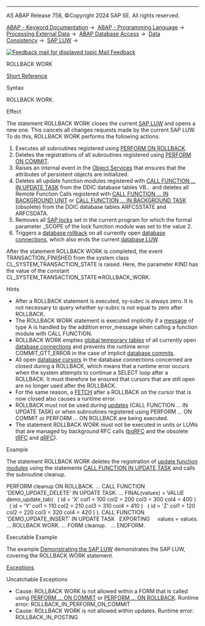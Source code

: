   

* * *

AS ABAP Release 758, ©Copyright 2024 SAP SE. All rights reserved.

[ABAP - Keyword Documentation](https://help.sap.com/doc/abapdocu_758_index_htm/7.58/en-US/abenabap.htm) →  [ABAP - Programming Language](https://help.sap.com/doc/abapdocu_758_index_htm/7.58/en-US/abenabap_reference.htm) →  [Processing External Data](https://help.sap.com/doc/abapdocu_758_index_htm/7.58/en-US/abenabap_language_external_data.htm) →  [ABAP Database Access](https://help.sap.com/doc/abapdocu_758_index_htm/7.58/en-US/abendb_access.htm) →  [Data Consistency](https://help.sap.com/doc/abapdocu_758_index_htm/7.58/en-US/abendata_consistency.htm) →  [SAP LUW](https://help.sap.com/doc/abapdocu_758_index_htm/7.58/en-US/abensap_luw.htm) → 

 [![](Mail.gif?object=Mail.gif "Feedback mail for displayed topic") Mail Feedback](mailto:f1_help@sap.com?subject=Feedback%20on%20ABAP%20Documentation&body=Document:%20ROLLBACK%20WORK%2C%20ABAPROLLBACK%2C%20758%0D%0A%0D%0AError:%0D%0A%0D%0A%0D%0A%0D%0ASuggestion%20for%20improvement:)

ROLLBACK WORK

[Short Reference](https://help.sap.com/doc/abapdocu_758_index_htm/7.58/en-US/abaprollback_shortref.htm)

Syntax

ROLLBACK WORK.

Effect

The statement ROLLBACK WORK closes the current [SAP LUW](https://help.sap.com/doc/abapdocu_758_index_htm/7.58/en-US/abensap_luw_glosry.htm "Glossary Entry") and opens a new one. This cancels all changes requests made by the current SAP LUW. To do this, ROLLBACK WORK performs the following actions:

1.  Executes all subroutines registered using [PERFORM ON ROLLBACK](https://help.sap.com/doc/abapdocu_758_index_htm/7.58/en-US/abapperform_on_commit.htm).
2.  Deletes the registrations of all subroutines registered using [PERFORM ON COMMIT](https://help.sap.com/doc/abapdocu_758_index_htm/7.58/en-US/abapperform_on_commit.htm).
3.  Raises an internal event in the [Object Services](https://help.sap.com/doc/abapdocu_758_index_htm/7.58/en-US/abenobject_services_glosry.htm "Glossary Entry") that ensures that the attributes of persistent objects are initialized.
4.  Deletes all update function modules registered with [CALL FUNCTION ... IN UPDATE TASK](https://help.sap.com/doc/abapdocu_758_index_htm/7.58/en-US/abapcall_function_update.htm) from the DDIC database tables VB... and deletes all Remote Function Calls registered with [CALL FUNCTION ... IN BACKGROUND UNIT](https://help.sap.com/doc/abapdocu_758_index_htm/7.58/en-US/abapcall_function_background_unit.htm) or [CALL FUNCTION ... IN BACKGROUND TASK](https://help.sap.com/doc/abapdocu_758_index_htm/7.58/en-US/abapcall_function_background_task.htm) (obsolete) from the DDIC database tables ARFCSSTATE and ARFCSDATA.
5.  Removes all [SAP locks](https://help.sap.com/doc/abapdocu_758_index_htm/7.58/en-US/abensap_lock_glosry.htm "Glossary Entry") set in the current program for which the formal parameter \_SCOPE of the lock function module was set to the value 2.
6.  Triggers a [database rollback](https://help.sap.com/doc/abapdocu_758_index_htm/7.58/en-US/abendatabase_rollback_glosry.htm "Glossary Entry") on all currently open [database connections](https://help.sap.com/doc/abapdocu_758_index_htm/7.58/en-US/abendatabase_connection_glosry.htm "Glossary Entry"), which also ends the current [database LUW](https://help.sap.com/doc/abapdocu_758_index_htm/7.58/en-US/abendatabase_luw_glosry.htm "Glossary Entry").

After the statement ROLLBACK WORK is completed, the event TRANSACTION\_FINISHED from the system class CL\_SYSTEM\_TRANSACTION\_STATE is raised. Here, the parameter KIND has the value of the constant CL\_SYSTEM\_TRANSACTION\_STATE=>ROLLBACK\_WORK.

Hints

-   After a ROLLBACK statement is executed, sy-subrc is always zero. It is not necessary to query whether sy-subrc is not equal to zero after ROLLBACK.
-   The ROLLBACK WORK statement is executed implicitly if a [message](https://help.sap.com/doc/abapdocu_758_index_htm/7.58/en-US/abenmessage_glosry.htm "Glossary Entry") of type A is handled by the addition error\_message when calling a function module with CALL FUNCTION.
-   ROLLBACK WORK empties [global temporary tables](https://help.sap.com/doc/abapdocu_758_index_htm/7.58/en-US/abenddic_database_tables_gtt.htm) of all currently open [database connections](https://help.sap.com/doc/abapdocu_758_index_htm/7.58/en-US/abendatabase_connection_glosry.htm "Glossary Entry") and prevents the runtime error COMMIT\_GTT\_ERROR in the case of implicit [database commits](https://help.sap.com/doc/abapdocu_758_index_htm/7.58/en-US/abendb_commit.htm).
-   All open [database cursors](https://help.sap.com/doc/abapdocu_758_index_htm/7.58/en-US/abendatabase_cursor_glosry.htm "Glossary Entry") in the database connections concerned are closed during a ROLLBACK, which means that a runtime error occurs when the system attempts to continue a SELECT loop after a ROLLBACK. It must therefore be ensured that cursors that are still open are no longer used after the ROLLBACK.
-   For the same reason, a [FETCH](https://help.sap.com/doc/abapdocu_758_index_htm/7.58/en-US/abapfetch.htm) after a ROLLBACK on the cursor that is now closed also causes a runtime error.
-   ROLLBACK must not be used during [updates](https://help.sap.com/doc/abapdocu_758_index_htm/7.58/en-US/abenupdate_glosry.htm "Glossary Entry") (CALL FUNCTION ... IN UPDATE TASK) or when subroutines registered using PERFORM ... ON COMMIT or PERFORM ... ON ROLLBACK are being executed.
-   The statement ROLLBACK WORK must not be executed in units or LUWs that are managed by background RFC calls ([bgRFC](https://help.sap.com/doc/abapdocu_758_index_htm/7.58/en-US/abenbgrfc_glosry.htm "Glossary Entry") and the obsolete [tRFC](https://help.sap.com/doc/abapdocu_758_index_htm/7.58/en-US/abentrfc_2_glosry.htm "Glossary Entry") and [qRFC](https://help.sap.com/doc/abapdocu_758_index_htm/7.58/en-US/abenqrfc_glosry.htm "Glossary Entry")).

Example

The statement ROLLBACK WORK deletes the registration of [update function modules](https://help.sap.com/doc/abapdocu_758_index_htm/7.58/en-US/abenupdate_function_module_glosry.htm "Glossary Entry") using the statements [CALL FUNCTION IN UPDATE TASK](https://help.sap.com/doc/abapdocu_758_index_htm/7.58/en-US/abapcall_function_update.htm) and calls the subroutine cleanup.

PERFORM cleanup ON ROLLBACK.
...
CALL FUNCTION 'DEMO\_UPDATE\_DELETE' IN UPDATE TASK.
...
FINAL(values) = VALUE demo\_update\_tab(
  ( id = 'X' col1 = 100 col2 = 200 col3 = 300 col4 = 400 )
  ( id = 'Y' col1 = 110 col2 = 210 col3 = 310 col4 = 410 )
  ( id = 'Z' col1 = 120 col2 = 220 col3 = 320 col4 = 420 ) ).
CALL FUNCTION 'DEMO\_UPDATE\_INSERT' IN UPDATE TASK
  EXPORTING
    values = values.
...
ROLLBACK WORK.
...
FORM cleanup.
  ...
ENDFORM.

Executable Example

The example [Demonstrating the SAP LUW](https://help.sap.com/doc/abapdocu_758_index_htm/7.58/en-US/abensap_luw_bundl_tech_abexa.htm) demonstrates the SAP LUW, covering the ROLLBACK WORK statement.

[Exceptions](https://help.sap.com/doc/abapdocu_758_index_htm/7.58/en-US/abenabap_language_exceptions.htm)

Uncatchable Exceptions

-   Cause: ROLLBACK WORK is not allowed within a FORM that is called using [PERFORM ... ON COMMIT](https://help.sap.com/doc/abapdocu_758_index_htm/7.58/en-US/abapperform.htm) or [PERFORM ... ON ROLLBACK](https://help.sap.com/doc/abapdocu_758_index_htm/7.58/en-US/abapperform.htm).
    Runtime error: ROLLBACK\_IN\_PERFORM\_ON\_COMMIT
-   Cause: ROLLBACK WORK is not allowed within updates.
    Runtime error: ROLLBACK\_IN\_POSTING